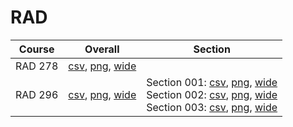 # RAD

| Course | Overall | Section |
| ------ | ------- | ------- |
| RAD 278 | [csv](https://github.com/UCSD-Historical-Enrollment-Data/2024Winter/blob/main/overall/RAD%20278.csv), [png](https://raw.githubusercontent.com/UCSD-Historical-Enrollment-Data/2024Winter/main/plot_overall/RAD%20278.png), [wide](https://raw.githubusercontent.com/UCSD-Historical-Enrollment-Data/2024Winter/main/plot_overall_wide/RAD%20278.png) |  |
| RAD 296 | [csv](https://github.com/UCSD-Historical-Enrollment-Data/2024Winter/blob/main/overall/RAD%20296.csv), [png](https://raw.githubusercontent.com/UCSD-Historical-Enrollment-Data/2024Winter/main/plot_overall/RAD%20296.png), [wide](https://raw.githubusercontent.com/UCSD-Historical-Enrollment-Data/2024Winter/main/plot_overall_wide/RAD%20296.png) | Section 001: [csv](https://github.com/UCSD-Historical-Enrollment-Data/2024Winter/blob/main/section/RAD%20296_001.csv), [png](https://raw.githubusercontent.com/UCSD-Historical-Enrollment-Data/2024Winter/main/plot_section/RAD%20296_001.png), [wide](https://raw.githubusercontent.com/UCSD-Historical-Enrollment-Data/2024Winter/main/plot_section_wide/RAD%20296_001.png)<br>Section 002: [csv](https://github.com/UCSD-Historical-Enrollment-Data/2024Winter/blob/main/section/RAD%20296_002.csv), [png](https://raw.githubusercontent.com/UCSD-Historical-Enrollment-Data/2024Winter/main/plot_section/RAD%20296_002.png), [wide](https://raw.githubusercontent.com/UCSD-Historical-Enrollment-Data/2024Winter/main/plot_section_wide/RAD%20296_002.png)<br>Section 003: [csv](https://github.com/UCSD-Historical-Enrollment-Data/2024Winter/blob/main/section/RAD%20296_003.csv), [png](https://raw.githubusercontent.com/UCSD-Historical-Enrollment-Data/2024Winter/main/plot_section/RAD%20296_003.png), [wide](https://raw.githubusercontent.com/UCSD-Historical-Enrollment-Data/2024Winter/main/plot_section_wide/RAD%20296_003.png) |
